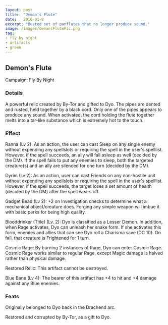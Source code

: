 ```yaml
---
layout: post
title:  "Demon's Flute"
date:   2016-01-8
excerpt: "Busted set of panflutes that no longer produce sound."
image: /images/demonsFlutePic.png
tag:
- fly by night
- artifacts 
- green
---
```


## Demon's Flute
Campaign: Fly By Night

### Details

A powerful relic created by By-Tor and gifted to Dyo. The pipes are dented and rusted, held together by a black cord. Only one of the pipes appears to produce any sound. When activated, the cord holding the flute together melts into a tar-like substance which is extremely hot to the touch.


### Effect

Ranna (Lv 2):
As an action, the user can cast Sleep on any single enemy without expending any spellslots or requiring the spell in the user's spelllist. However, if the spell succeeds, an ally will fall asleep as well (decided by the DM). If the spell fails to put any enemies to sleep, both the targeted creature(s) and an ally are silenced for one turn (decided by the DM).

Dyrim (Lv 2): 
As an action, user can cast Friends on any non-hostile unit without expending any spellslots or requiring the spell in the user's spelllist. However, if the spell succeeds, the target loses a set amount of health (decided by the DM) after the spell wears off.

Gadget Bead (Lv 2): +2 on Investigation checks to determine what a mechanical object/creature does. Forging any simple weapon will imbue it with basic perks for being high quality.

Blooddrinker (Title) (Lv. 2): Dyo is classified as a Lesser Demon. In addition, when Rage activates, Dyo can unleash her snake form. If she activates this form, enemies and allies that can see Dyo roll a Charisma save (DC 10). On fail, that creature is Frightened for 1 turn.

Cosmic Rage: By burning 2 instances of Rage, Dyo can enter Cosmic Rage. Cosmic Rage works similar to regular Rage, except Magic damage is halved rather than physical damage.

Restored Relic:
This artifact cannot be destroyed.

Blue Bane (Lv 4):
The bearer of this artifact has +4 to hit and +4 damage against any Blue enemies.


### Feats

Originally belonged to Dyo back in the Drachend arc.

Restored and corrupted by By-Tor, as a gift to Dyo.
